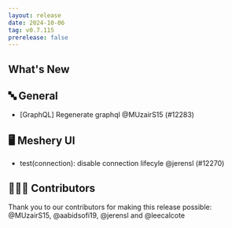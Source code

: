 ```yaml
---
layout: release
date: 2024-10-06
tag: v0.7.115
prerelease: false
---
```


## What's New

## 🔤 General

- [GraphQL] Regenerate graphql @MUzairS15 (#12283)

## 🖥 Meshery UI

- test(connection): disable connection lifecyle @jerensl (#12270)

## 👨🏽‍💻 Contributors

Thank you to our contributors for making this release possible:
@MUzairS15, @aabidsofi19, @jerensl and @leecalcote
